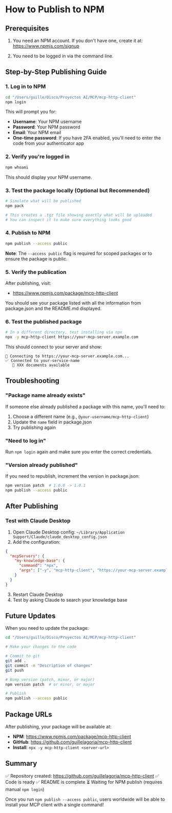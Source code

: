 # How to Publish to NPM

## Prerequisites

1. You need an NPM account. If you don't have one, create it at: https://www.npmjs.com/signup

2. You need to be logged in via the command line.

## Step-by-Step Publishing Guide

### 1. Log in to NPM

```bash
cd "/Users/guille/Disco/Proyectos AI/MCP/mcp-http-client"
npm login
```

This will prompt you for:
- **Username**: Your NPM username
- **Password**: Your NPM password
- **Email**: Your NPM email
- **One-time password**: If you have 2FA enabled, you'll need to enter the code from your authenticator app

### 2. Verify you're logged in

```bash
npm whoami
```

This should display your NPM username.

### 3. Test the package locally (Optional but Recommended)

```bash
# Simulate what will be published
npm pack

# This creates a .tgz file showing exactly what will be uploaded
# You can inspect it to make sure everything looks good
```

### 4. Publish to NPM

```bash
npm publish --access public
```

**Note**: The `--access public` flag is required for scoped packages or to ensure the package is public.

### 5. Verify the publication

After publishing, visit:
- https://www.npmjs.com/package/mcp-http-client

You should see your package listed with all the information from package.json and the README.md displayed.

### 6. Test the published package

```bash
# In a different directory, test installing via npx
npx -y mcp-http-client https://your-mcp-server.example.com
```

This should connect to your server and show:
```
🔌 Connecting to https://your-mcp-server.example.com...
✅ Connected to your-service-name
   📄 XXX documents available
```

## Troubleshooting

### "Package name already exists"
If someone else already published a package with this name, you'll need to:
1. Choose a different name (e.g., `@your-username/mcp-http-client`)
2. Update the `name` field in package.json
3. Try publishing again

### "Need to log in"
Run `npm login` again and make sure you enter the correct credentials.

### "Version already published"
If you need to republish, increment the version in package.json:
```bash
npm version patch  # 1.0.0 -> 1.0.1
npm publish --access public
```

## After Publishing

### Test with Claude Desktop

1. Open Claude Desktop config: `~/Library/Application Support/Claude/claude_desktop_config.json`
2. Add the configuration:
```json
{
  "mcpServers": {
    "my-knowledge-base": {
      "command": "npx",
      "args": ["-y", "mcp-http-client", "https://your-mcp-server.example.com"]
    }
  }
}
```
3. Restart Claude Desktop
4. Test by asking Claude to search your knowledge base

## Future Updates

When you need to update the package:

```bash
cd "/Users/guille/Disco/Proyectos AI/MCP/mcp-http-client"

# Make your changes to the code

# Commit to git
git add .
git commit -m "Description of changes"
git push

# Bump version (patch, minor, or major)
npm version patch  # or minor, or major

# Publish
npm publish --access public
```

## Package URLs

After publishing, your package will be available at:
- **NPM**: https://www.npmjs.com/package/mcp-http-client
- **GitHub**: https://github.com/guillelagoria/mcp-http-client
- **Install**: `npx -y mcp-http-client <server-url>`

## Summary

✅ Repository created: https://github.com/guillelagoria/mcp-http-client
✅ Code is ready
✅ README is complete
⏳ Waiting for NPM publish (requires manual `npm login`)

Once you run `npm publish --access public`, users worldwide will be able to install your MCP client with a single command!
